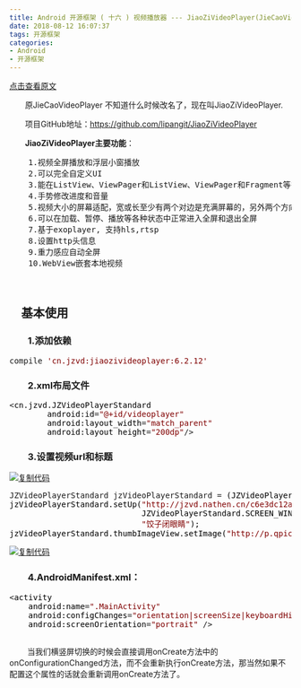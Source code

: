 ```yaml
---
title: Android 开源框架 ( 十六 ) 视频播放器 --- JiaoZiVideoPlayer(JieCaoVideoPlayer)
date: 2018-08-12 16:07:37
tags: 开源框架
categories: 
- Android
- 开源框架
---
```

[点击查看原文](https://www.cnblogs.com/bugzone/p/JiaoZiVideoPlayer.html)

<div id="cnblogs_post_body" class="blogpost-body ">
    <p>　　原JieCaoVideoPlayer 不知道什么时候改名了，现在叫JiaoZiVideoPlayer.</p>
<p>　　项目GitHub地址：<a href="https://github.com/lipangit/JiaoZiVideoPlayer" target="_blank">https://github.com/lipangit/JiaoZiVideoPlayer</a></p>
<p>　　<strong>JiaoZiVideoPlayer主要功能</strong>：</p>
<div class="cnblogs_Highlighter">
<pre class="brush:csharp;gutter:true;">    1.视频全屏播放和浮层小窗播放
    2.可以完全自定义UI
    3.能在ListView、ViewPager和ListView、ViewPager和Fragment等多重嵌套模式下全屏工作
    4.手势修改进度和音量
    5.视频大小的屏幕适配，宽或长至少有两个对边是充满屏幕的，另外两个方向居中
    6.可以在加载、暂停、播放等各种状态中正常进入全屏和退出全屏
    7.基于exoplayer, 支持hls,rtsp
    8.设置http头信息
    9.重力感应自动全屏
    10.WebView嵌套本地视频
</pre>
</div>
<p>　　</p>
<h2>　基本使用</h2>
<h3>　　1.添加依赖</h3>
<div class="cnblogs_code">
<pre>compile <span style="color: #800000;">'</span><span style="color: #800000;">cn.jzvd:jiaozivideoplayer:6.2.12</span><span style="color: #800000;">'</span></pre>
</div>
<h3>　　2.xml布局文件</h3>
<div class="cnblogs_code">
<pre>&lt;<span style="color: #000000;">cn.jzvd.JZVideoPlayerStandard
        android:id</span>=<span style="color: #800000;">"</span><span style="color: #800000;">@+id/videoplayer</span><span style="color: #800000;">"</span><span style="color: #000000;">
        android:layout_width</span>=<span style="color: #800000;">"</span><span style="color: #800000;">match_parent</span><span style="color: #800000;">"</span><span style="color: #000000;">
        android:layout_height</span>=<span style="color: #800000;">"</span><span style="color: #800000;">200dp</span><span style="color: #800000;">"</span>/&gt;</pre>
</div>
<h3>　　3.设置视频url和标题</h3>
<div class="cnblogs_code"><div class="cnblogs_code_toolbar"><span class="cnblogs_code_copy"><a href="javascript:void(0);" onclick="copyCnblogsCode(this)" title="复制代码"><img src="//common.cnblogs.com/images/copycode.gif" alt="复制代码"></a></span></div>
<pre>JZVideoPlayerStandard jzVideoPlayerStandard =<span style="color: #000000;"> (JZVideoPlayerStandard) findViewById(R.id.videoplayer);
jzVideoPlayerStandard.setUp(</span><span style="color: #800000;">"</span><span style="color: #800000;">http://jzvd.nathen.cn/c6e3dc12a1154626b3476d9bf3bd7266/6b56c5f0dc31428083757a45764763b0-5287d2089db37e62345123a1be272f8b.mp4</span><span style="color: #800000;">"</span><span style="color: #000000;">, 
                            JZVideoPlayerStandard.SCREEN_WINDOW_NORMAL, 
                            </span><span style="color: #800000;">"</span><span style="color: #800000;">饺子闭眼睛</span><span style="color: #800000;">"</span><span style="color: #000000;">);
jzVideoPlayerStandard.thumbImageView.setImage(</span><span style="color: #800000;">"</span><span style="color: #800000;">http://p.qpic.cn/videoyun/0/2449_43b6f696980311e59ed467f22794e792_1/640</span><span style="color: #800000;">"</span>);</pre>
<div class="cnblogs_code_toolbar"><span class="cnblogs_code_copy"><a href="javascript:void(0);" onclick="copyCnblogsCode(this)" title="复制代码"><img src="//common.cnblogs.com/images/copycode.gif" alt="复制代码"></a></span></div></div>
<h3>　　4.AndroidManifest.xml：</h3>
<div class="cnblogs_code">
<pre>&lt;<span style="color: #000000;">activity
    android:name</span>=<span style="color: #800000;">"</span><span style="color: #800000;">.MainActivity</span><span style="color: #800000;">"</span><span style="color: #000000;">
    android:configChanges</span>=<span style="color: #800000;">"</span><span style="color: #800000;">orientation|screenSize|keyboardHidden</span><span style="color: #800000;">"</span><span style="color: #000000;">
    android:screenOrientation</span>=<span style="color: #800000;">"</span><span style="color: #800000;">portrait</span><span style="color: #800000;">"</span> /&gt;
    </pre>
</div>
<p>&nbsp;　　当我们横竖屏切换的时候会直接调用onCreate方法中的onConfigurationChanged方法，而不会重新执行onCreate方法，那当然如果不配置这个属性的话就会重新调用onCreate方法了。</p>
<h2>&nbsp;</h2>
</div>